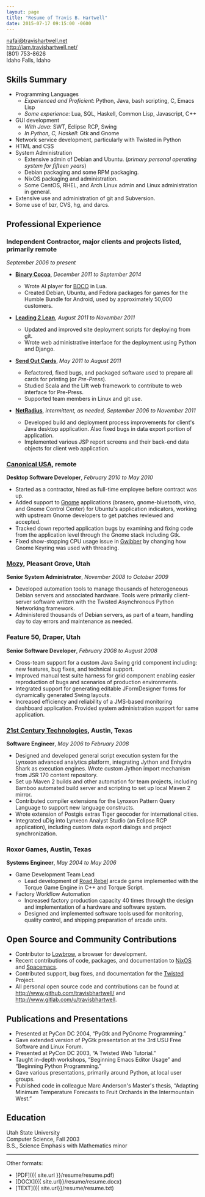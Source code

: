 ```yaml
---
layout: page
title: "Resume of Travis B. Hartwell"
date: 2015-07-17 09:15:00 -0600
---
```


<nafai@travishartwell.net>  
<http://iam.travishartwell.net/>  
(801) 753-8626  
Idaho Falls, Idaho  


## Skills Summary
 + Programming Languages
     - _Experienced and Proficient_: Python, Java, bash scripting, C, Emacs Lisp
     - _Some experience_: Lua, SQL, Haskell, Common Lisp, Javascript, C++
 + GUI development
     - _With Java_: SWT, Eclipse RCP, Swing
     - _In Python, C, Haskell_: Gtk and Gnome
 + Network service development, particularly with Twisted in Python
 + HTML and CSS
 + System Administration
     - Extensive admin of Debian and Ubuntu. (_primary personal operating system for fifteen years_)
     - Debian packaging and some RPM packaging.
     - NixOS packaging and administration.
     - Some CentOS, RHEL, and Arch Linux admin and Linux administration in general.
 + Extensive use and administration of git and Subversion.
 + Some use of bzr, CVS, hg, and darcs.

## Professional Experience

### Independent Contractor, major clients and projects listed, primarily remote
_September 2006 to present_

 + **[Binary Cocoa](http://www.binarycocoa.com/)**, _December 2011 to September 2014_
     - Wrote AI player for [BOCO](http://www.bocogame.com/) in Lua.
     - Created Debian, Ubuntu, and Fedora packages for games for the Humble Bundle for Android, used by approximately 50,000 customers.
     
 + **[Leading 2 Lean](http://www.leading2lean.com/)**, _August 2011 to November 2011_
     - Updated and improved site deployment scripts for deploying from git.
     - Wrote web administrative interface for the deployment using Python and Django.
     
 + **[Send Out Cards](http://www.sendoutcards.com/)**, _May 2011 to August 2011_
     - Refactored, fixed bugs, and packaged software used to prepare all cards for printing (or _Pre-Press_).
     - Studied Scala and the Lift web framework to contribute to web interface for Pre-Press.
     - Supported team members in Linux and git use.
     
 + **[NetRadius](http://www.netradius.com/)**, _intermittent, as needed, September 2006 to November 2011_
     - Developed build and deployment process improvements for client's Java desktop application. Also fixed bugs in data export portion of application.
     - Implemented various JSP report screens and their back-end data objects for client web application.
    
### [Canonical USA](http://www.canonical.com/), remote
**Desktop Software Developer**, _February 2010 to May 2010_

 + Started as a contractor, hired as full-time employee before contract was up.
 + Added support to [Gnome](http://www.gnome.org/) applications (brasero, gnome-bluetooth, vino, and Gnome Control Center) for Ubuntu's application indicators, working with upstream Gnome developers to get patches reviewed and accepted.
 + Tracked down reported application bugs by examining and fixing code from the application level through the Gnome stack including Gtk.
 + Fixed show-stopping CPU usage issue in [Gwibber](http://www.gwibber.com/) by changing how Gnome Keyring was used with threading.

### [Mozy](http://www.mozy.com/), Pleasant Grove, Utah
**Senior System Administrator**, _November 2008 to October 2009_

 + Developed automation tools to manage thousands of heterogeneous Debian servers and associated hardware. Tools were primarily client-server software written with the Twisted Asynchronous Python Networking framework.
 + Administered thousands of Debian servers, as part of a team, handling day to day errors and maintenance as needed.

### Feature 50, Draper, Utah
**Senior Software Developer**, _February 2008 to August 2008_

 + Cross-team support for a custom Java Swing grid component including: new features, bug fixes, and technical support.
 + Improved manual test suite harness for grid component enabling easier reproduction of bugs and scenarios of production environments.
 + Integrated support for generating editable JFormDesigner forms for dynamically generated Swing layouts.
 + Increased efficiency and reliability of a JMS-based monitoring dashboard application. Provided system administration support for same application.

### [21st Century Technologies](http://www.21ct.com/), Austin, Texas
**Software Engineer**, _May 2006 to February 2008_

 + Designed and developed general script execution system for the Lynxeon advanced analytics platform, integrating Jython and Enhydra Shark as execution engines. Wrote custom Jython import mechanism from JSR 170 content repository.
 + Set up Maven 2 builds and other automation for team projects, including Bamboo automated build server and scripting to set up local Maven 2 mirror.
 + Contributed compiler extensions for the Lynxeon Pattern Query Language to support new language constructs.
 + Wrote extension of Postgis extras Tiger geocoder for international cities.
 + Integrated uDig into Lynxeon Analyst Studio (an Eclipse RCP application), including custom data export dialogs and project synchronization.

### Roxor Games, Austin, Texas
**Systems Engineer**, _May 2004 to May 2006_

 + Game Development Team Lead
     - Lead development of [Road Rebel](http://www.roadrebel.com/) arcade game implemented with the Torque Game Engine in C++ and Torque Script.
 + Factory Workflow Automation
     - Increased factory production capacity 40 times through the design and implementation of a hardware and software system.
     - Designed and implemented software tools used for monitoring, quality control, and shipping preparation of arcade units.

## Open Source and Community Contributions
 + Contributor to [Lowbrow](http://www.github.com/krainboltgreene/Lowbrow.app), a browser for development.
 + Recent contributions of code, packages, and documentation to [NixOS](http://www.nixos.org) and [Spacemacs](http://www.github.com/syl30bnr/spacemacs).
 + Contributed support, bug fixes, and documentation for the [Twisted](http://twistedmatrix.com) Project.
 + All personal open source code and contributions can be found at <http://www.github.com/travisbhartwell/> and <http://www.gitlab.com/u/travisbhartwell>.

## Publications and Presentations
 + Presented at PyCon DC 2004, “PyGtk and PyGnome Programming.”
 + Gave extended version of PyGtk presentation at the 3rd USU Free Software and Linux Forum.
 + Presented at PyCon DC 2003, “A Twisted Web Tutorial.”
 + Taught in-depth workshops, “Beginning Emacs Editor Usage” and “Beginning Python Programming.”
 + Gave various presentations, primarily around Python, at local user groups.
 + Published code in colleague Marc Anderson's Master's thesis, “Adapting Minimum Temperature Forecasts to Fruit Orchards in the Intermountain West.”

## Education
Utah State University  
Computer Science, Fall 2003  
B.S., Science Emphasis with Mathematics minor  

---

Other formats:

 + [PDF]({{ site.url }}/resume/resume.pdf)
 + [DOCX]({{ site.url}}/resume/resume.docx)
 + [TEXT]({{ site.url}}/resume/resume.txt)
